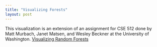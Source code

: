 ```yaml
---
title: "Visualizing Forests"
layout: post
---
```


This visualization is an extension of an assignment for CSE 512 done by Matt Murbach, Janet Matsen, and Wesley Beckner at the University of Washington. [Visualizing Random Forests](http://cse512-16s.github.io/fp-wesleybeckner-mdmurbach-janetmatsen/ "Visualizing Random Forests")

